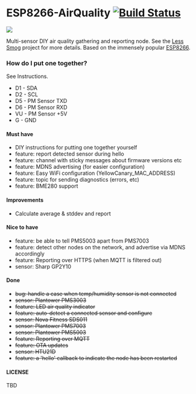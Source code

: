 # ESP8266-AirQuality [![Build Status](https://travis-ci.org/less-smog/ESP8266-AirQuality.svg?branch=master)](https://travis-ci.org/less-smog/ESP8266-AirQuality)

![](https://github.com/less-smog/ESP8266-AirQuality/wiki/images/prototype1.jpg)

Multi-sensor DIY air quality gathering and reporting node. See the [Less Smog](http://less-smog.org) project for more
details. Based on the immensely popular [ESP8266](https://en.wikipedia.org/wiki/ESP8266).

### How do I put one together?

See Instructions.

* D1 - SDA
* D2 - SCL
* D5 - PM Sensor TXD
* D6 - PM Sensor RXD
* VU - PM Sensor +5V
* G  - GND

#### Must have

* DIY instructions for putting one together yourself
* feature: report detected sensor during hello
* feature: channel with sticky messages about firmware versions etc
* feature: MDNS advertising (for easier configuration)
* feature: Easy WiFi configuration (YellowCanary_MAC_ADDRESS)
* feature: topic for sending diagnostics (errors, etc)
* feature: BME280 support

#### Improvements

* Calculate average & stddev and report

#### Nice to have

* feature: be able to tell PMS5003 apart from PMS7003
* feature: detect other nodes on the network, and advertise via MDNS accordingly
* feature: Reporting over HTTPS (when MQTT is filtered out)
* sensor: Sharp GP2Y10

#### Done

* ~~bug: handle a case when temp/humidity sensor is not connected~~
* ~~sensor: Plantower PMS3003~~
* ~~feature: LED air quality indicator~~
* ~~feature: auto-detect a connected sensor and configure~~
* ~~sensor: Nova Fitness SDS011~~
* ~~sensor: Plantower PMS7003~~
* ~~sensor: Plantower PMS5003~~
* ~~feature: Reporting over MQTT~~
* ~~feature: OTA updates~~
* ~~sensor: HTU21D~~
* ~~feature: a 'hello' callback to indicate the node has been restarted~~

#### LICENSE

TBD
